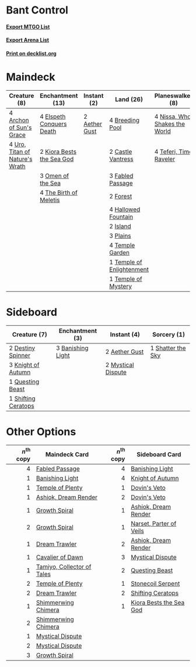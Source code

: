# Bant Control

#### [Export MTGO List](../collection/Bant%20Control/Bant%20Control.txt)
#### [Export Arena List](../collection/Bant%20Control/Bant%20Control_arena.txt)
#### [Print on decklist.org](http://decklist.org/?deckmain=2%09Aether%20Gust%0A4%09Archon%20of%20Sun's%20Grace%0A4%09Breeding%20Pool%0A2%09Castle%20Vantress%0A4%09Elspeth%20Conquers%20Death%0A3%09Fabled%20Passage%0A2%09Forest%0A4%09Hallowed%20Fountain%0A2%09Island%0A2%09Kiora%20Bests%20the%20Sea%20God%0A4%09Nissa,%20Who%20Shakes%20the%20World%0A3%09Omen%20of%20the%20Sea%0A3%09Plains%0A3%09Shatter%20the%20Sky%0A4%09Teferi,%20Time%20Raveler%0A4%09Temple%20Garden%0A1%09Temple%20of%20Enlightenment%0A1%09Temple%20of%20Mystery%0A4%09The%20Birth%20of%20Meletis%0A4%09Uro,%20Titan%20of%20Nature's%20Wrath&deckside=2%09Aether%20Gust%0A3%09Banishing%20Light%0A2%09Destiny%20Spinner%0A3%09Knight%20of%20Autumn%0A2%09Mystical%20Dispute%0A1%09Questing%20Beast%0A1%09Shatter%20the%20Sky%0A1%09Shifting%20Ceratops)
# Maindeck

|                                              Creature (8)                                               |                                          Enchantment (13)                                          |                                      Instant (2)                                       |                                             Land (26)                                              |                                            Planeswalker (8)                                            |                                        Sorcery (3)                                         |
|---------------------------------------------------------------------------------------------------------|----------------------------------------------------------------------------------------------------|----------------------------------------------------------------------------------------|----------------------------------------------------------------------------------------------------|--------------------------------------------------------------------------------------------------------|--------------------------------------------------------------------------------------------|
|4 [Archon of Sun's Grace](http://gatherer.wizards.com/Pages/Card/Details.aspx?multiverseid=476254)       |4 [Elspeth Conquers Death](http://gatherer.wizards.com/Pages/Card/Details.aspx?multiverseid=476264) |2 [Aether Gust](http://gatherer.wizards.com/Pages/Card/Details.aspx?multiverseid=466796)|4 [Breeding Pool](http://gatherer.wizards.com/Pages/Card/Details.aspx?multiverseid=97088)           |4 [Nissa, Who Shakes the World](http://gatherer.wizards.com/Pages/Card/Details.aspx?multiverseid=461096)|3 [Shatter the Sky](http://gatherer.wizards.com/Pages/Card/Details.aspx?multiverseid=476288)|
|4 [Uro, Titan of Nature's Wrath](http://gatherer.wizards.com/Pages/Card/Details.aspx?multiverseid=476480)|2 [Kiora Bests the Sea God](http://gatherer.wizards.com/Pages/Card/Details.aspx?multiverseid=476303)|                                                                                        |2 [Castle Vantress](http://gatherer.wizards.com/Pages/Card/Details.aspx?multiverseid=473204)        |4 [Teferi, Time Raveler](http://gatherer.wizards.com/Pages/Card/Details.aspx?multiverseid=461148)       |                                                                                            |
|                                                                                                         |3 [Omen of the Sea](http://gatherer.wizards.com/Pages/Card/Details.aspx?multiverseid=476309)        |                                                                                        |3 [Fabled Passage](http://gatherer.wizards.com/Pages/Card/Details.aspx?multiverseid=473206)         |                                                                                                        |                                                                                            |
|                                                                                                         |4 [The Birth of Meletis](http://gatherer.wizards.com/Pages/Card/Details.aspx?multiverseid=476256)   |                                                                                        |2 [Forest](http://gatherer.wizards.com/Pages/Card/Details.aspx?multiverseid=439860)                 |                                                                                                        |                                                                                            |
|                                                                                                         |                                                                                                    |                                                                                        |4 [Hallowed Fountain](http://gatherer.wizards.com/Pages/Card/Details.aspx?multiverseid=97071)       |                                                                                                        |                                                                                            |
|                                                                                                         |                                                                                                    |                                                                                        |2 [Island](http://gatherer.wizards.com/Pages/Card/Details.aspx?multiverseid=439857)                 |                                                                                                        |                                                                                            |
|                                                                                                         |                                                                                                    |                                                                                        |3 [Plains](http://gatherer.wizards.com/Pages/Card/Details.aspx?multiverseid=439856)                 |                                                                                                        |                                                                                            |
|                                                                                                         |                                                                                                    |                                                                                        |4 [Temple Garden](http://gatherer.wizards.com/Pages/Card/Details.aspx?multiverseid=405112)          |                                                                                                        |                                                                                            |
|                                                                                                         |                                                                                                    |                                                                                        |1 [Temple of Enlightenment](http://gatherer.wizards.com/Pages/Card/Details.aspx?multiverseid=378535)|                                                                                                        |                                                                                            |
|                                                                                                         |                                                                                                    |                                                                                        |1 [Temple of Mystery](http://gatherer.wizards.com/Pages/Card/Details.aspx?multiverseid=373571)      |                                                                                                        |                                                                                            |


# Sideboard

|                                         Creature (7)                                         |                                      Enchantment (3)                                       |                                         Instant (4)                                         |                                        Sorcery (1)                                         |
|----------------------------------------------------------------------------------------------|--------------------------------------------------------------------------------------------|---------------------------------------------------------------------------------------------|--------------------------------------------------------------------------------------------|
|2 [Destiny Spinner](http://gatherer.wizards.com/Pages/Card/Details.aspx?multiverseid=476419)  |3 [Banishing Light](http://gatherer.wizards.com/Pages/Card/Details.aspx?multiverseid=405135)|2 [Aether Gust](http://gatherer.wizards.com/Pages/Card/Details.aspx?multiverseid=466796)     |1 [Shatter the Sky](http://gatherer.wizards.com/Pages/Card/Details.aspx?multiverseid=476288)|
|3 [Knight of Autumn](http://gatherer.wizards.com/Pages/Card/Details.aspx?multiverseid=452933) |                                                                                            |2 [Mystical Dispute](http://gatherer.wizards.com/Pages/Card/Details.aspx?multiverseid=473020)|                                                                                            |
|1 [Questing Beast](http://gatherer.wizards.com/Pages/Card/Details.aspx?multiverseid=473133)   |                                                                                            |                                                                                             |                                                                                            |
|1 [Shifting Ceratops](http://gatherer.wizards.com/Pages/Card/Details.aspx?multiverseid=466948)|                                                                                            |                                                                                             |                                                                                            |


# Other Options

|*n*<sup>th</sup> copy|                                            Maindeck Card                                            |*n*<sup>th</sup> copy|                                          Sideboard Card                                          |
|--------------------:|-----------------------------------------------------------------------------------------------------|--------------------:|--------------------------------------------------------------------------------------------------|
|                    4|[Fabled Passage](http://gatherer.wizards.com/Pages/Card/Details.aspx?multiverseid=473206)            |                    4|[Banishing Light](http://gatherer.wizards.com/Pages/Card/Details.aspx?multiverseid=405135)        |
|                    1|[Banishing Light](http://gatherer.wizards.com/Pages/Card/Details.aspx?multiverseid=405135)           |                    4|[Knight of Autumn](http://gatherer.wizards.com/Pages/Card/Details.aspx?multiverseid=452933)       |
|                    1|[Temple of Plenty](http://gatherer.wizards.com/Pages/Card/Details.aspx?multiverseid=378537)          |                    1|[Dovin's Veto](http://gatherer.wizards.com/Pages/Card/Details.aspx?multiverseid=461120)           |
|                    1|[Ashiok, Dream Render](http://gatherer.wizards.com/Pages/Card/Details.aspx?multiverseid=461155)      |                    2|[Dovin's Veto](http://gatherer.wizards.com/Pages/Card/Details.aspx?multiverseid=461120)           |
|                    1|[Growth Spiral](http://gatherer.wizards.com/Pages/Card/Details.aspx?multiverseid=457322)             |                    1|[Ashiok, Dream Render](http://gatherer.wizards.com/Pages/Card/Details.aspx?multiverseid=461155)   |
|                    2|[Growth Spiral](http://gatherer.wizards.com/Pages/Card/Details.aspx?multiverseid=457322)             |                    1|[Narset, Parter of Veils](http://gatherer.wizards.com/Pages/Card/Details.aspx?multiverseid=460988)|
|                    1|[Dream Trawler](http://gatherer.wizards.com/Pages/Card/Details.aspx?multiverseid=476465)             |                    2|[Ashiok, Dream Render](http://gatherer.wizards.com/Pages/Card/Details.aspx?multiverseid=461155)   |
|                    1|[Cavalier of Dawn](http://gatherer.wizards.com/Pages/Card/Details.aspx?multiverseid=466764)          |                    3|[Mystical Dispute](http://gatherer.wizards.com/Pages/Card/Details.aspx?multiverseid=473020)       |
|                    1|[Tamiyo, Collector of Tales](http://gatherer.wizards.com/Pages/Card/Details.aspx?multiverseid=461147)|                    2|[Questing Beast](http://gatherer.wizards.com/Pages/Card/Details.aspx?multiverseid=473133)         |
|                    2|[Temple of Plenty](http://gatherer.wizards.com/Pages/Card/Details.aspx?multiverseid=378537)          |                    1|[Stonecoil Serpent](http://gatherer.wizards.com/Pages/Card/Details.aspx?multiverseid=473197)      |
|                    2|[Dream Trawler](http://gatherer.wizards.com/Pages/Card/Details.aspx?multiverseid=476465)             |                    2|[Shifting Ceratops](http://gatherer.wizards.com/Pages/Card/Details.aspx?multiverseid=466948)      |
|                    1|[Shimmerwing Chimera](http://gatherer.wizards.com/Pages/Card/Details.aspx?multiverseid=476315)       |                    1|[Kiora Bests the Sea God](http://gatherer.wizards.com/Pages/Card/Details.aspx?multiverseid=476303)|
|                    2|[Shimmerwing Chimera](http://gatherer.wizards.com/Pages/Card/Details.aspx?multiverseid=476315)       |                     |                                                                                                  |
|                    1|[Mystical Dispute](http://gatherer.wizards.com/Pages/Card/Details.aspx?multiverseid=473020)          |                     |                                                                                                  |
|                    2|[Mystical Dispute](http://gatherer.wizards.com/Pages/Card/Details.aspx?multiverseid=473020)          |                     |                                                                                                  |
|                    3|[Growth Spiral](http://gatherer.wizards.com/Pages/Card/Details.aspx?multiverseid=457322)             |                     |                                                                                                  |

